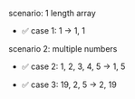 scenario: 1 length array

- ✅ case 1: 1 -> 1, 1

scenario 2: multiple numbers

- ✅ case 2: 1, 2, 3, 4, 5 -> 1, 5

- ✅ case 3: 19, 2, 5 -> 2, 19